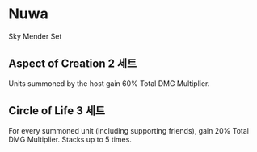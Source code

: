 # Nuwa

Sky Mender Set

## Aspect of Creation 2 세트

Units summoned by the host gain 60% Total DMG Multiplier.

## Circle of Life 3 세트

For every summoned unit (including supporting friends), gain 20% Total DMG Multiplier. Stacks up to 5 times.
